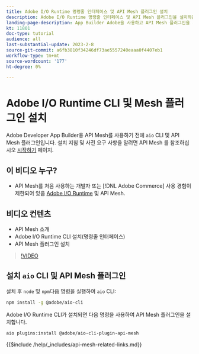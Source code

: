 ```yaml
---
title: Adobe I/O Runtime 명령줄 인터페이스 및 API Mesh 플러그인 설치
description: Adobe I/O Runtime 명령줄 인터페이스 및 API Mesh 플러그인을 설치하는 방법을 알아봅니다
landing-page-description: App Builder Adobe을 사용하고 API Mesh 플러그인을 사용하여 Adobe I/O Runtime을 설치하는 방법을 알아봅니다.
kt: 11801
doc-type: tutorial
audience: all
last-substantial-update: 2023-2-8
source-git-commit: a6fb3810f34246df73ae5557240eaaa0f4407eb1
workflow-type: tm+mt
source-wordcount: '177'
ht-degree: 0%

---
```



# Adobe I/O Runtime CLI 및 Mesh 플러그인 설치

Adobe Developer App Builder용 API Mesh를 사용하기 전에 `aio` CLI 및 API Mesh 플러그인입니다.
설치 지침 및 사전 요구 사항을 알려면 API Mesh 를 참조하십시오 [시작하기](https://developer.adobe.com/graphql-mesh-gateway/gateway/getting-started/) 페이지.

## 이 비디오 누구?

* API Mesh를 처음 사용하는 개발자 또는 [!DNL Adobe Commerce] 사용 경험이 제한되어 있음 [Adobe I/O Runtime](https://developer.adobe.com/runtime/docs/guides/overview/) 및 API Mesh.

## 비디오 컨텐츠

* API Mesh 소개
* Adobe I/O Runtime CLI 설치(명령줄 인터페이스)
* API Mesh 플러그인 설치

>[!VIDEO](https://video.tv.adobe.com/v/3414122/)

## 설치 `aio` CLI 및 API Mesh 플러그인

설치 후 `node` 및 `npm`다음 명령을 실행하여 `aio` CLI:

```bash
npm install -g @adobe/aio-cli
```

Adobe I/O Runtime CLI가 설치되면 다음 명령을 사용하여 API Mesh 플러그인을 설치합니다.

```bash
aio plugins:install @adobe/aio-cli-plugin-api-mesh
```

{{$include /help/_includes/api-mesh-related-links.md}}
